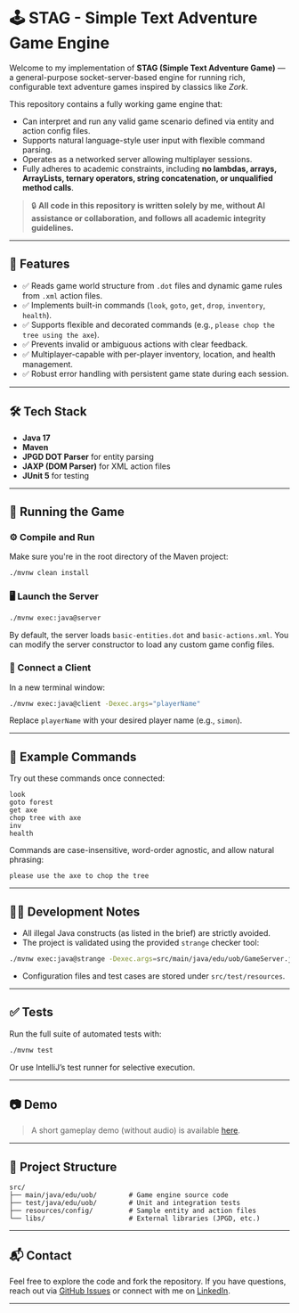 
# 🕹️ STAG - Simple Text Adventure Game Engine

Welcome to my implementation of **STAG (Simple Text Adventure Game)** — a general-purpose socket-server-based engine for running rich, configurable text adventure games inspired by classics like _Zork_.

This repository contains a fully working game engine that:
- Can interpret and run any valid game scenario defined via entity and action config files.
- Supports natural language-style user input with flexible command parsing.
- Operates as a networked server allowing multiplayer sessions.
- Fully adheres to academic constraints, including **no lambdas, arrays, ArrayLists, ternary operators, string concatenation, or unqualified method calls**.

> 🔒 **All code in this repository is written solely by me, without AI assistance or collaboration, and follows all academic integrity guidelines.**

---

## 🚀 Features

- ✅ Reads game world structure from `.dot` files and dynamic game rules from `.xml` action files.
- ✅ Implements built-in commands (`look`, `goto`, `get`, `drop`, `inventory`, `health`).
- ✅ Supports flexible and decorated commands (e.g., `please chop the tree using the axe`).
- ✅ Prevents invalid or ambiguous actions with clear feedback.
- ✅ Multiplayer-capable with per-player inventory, location, and health management.
- ✅ Robust error handling with persistent game state during each session.

---

## 🛠️ Tech Stack

- **Java 17**
- **Maven**
- **JPGD DOT Parser** for entity parsing
- **JAXP (DOM Parser)** for XML action files
- **JUnit 5** for testing

---

## 🧪 Running the Game

### ⚙️ Compile and Run

Make sure you're in the root directory of the Maven project:

```bash
./mvnw clean install
```

### 🖥️ Launch the Server

```bash
./mvnw exec:java@server
```

By default, the server loads `basic-entities.dot` and `basic-actions.xml`. You can modify the server constructor to load any custom game config files.

### 💬 Connect a Client

In a new terminal window:

```bash
./mvnw exec:java@client -Dexec.args="playerName"
```

Replace `playerName` with your desired player name (e.g., `simon`).

---

## 🧾 Example Commands

Try out these commands once connected:

```
look
goto forest
get axe
chop tree with axe
inv
health
```

Commands are case-insensitive, word-order agnostic, and allow natural phrasing:

```
please use the axe to chop the tree
```

---

## 👩‍💻 Development Notes

- All illegal Java constructs (as listed in the brief) are strictly avoided.
- The project is validated using the provided `strange` checker tool:

```bash
./mvnw exec:java@strange -Dexec.args=src/main/java/edu/uob/GameServer.java
```

- Configuration files and test cases are stored under `src/test/resources`.

---

## ✅ Tests

Run the full suite of automated tests with:

```bash
./mvnw test
```

Or use IntelliJ’s test runner for selective execution.

---

## 📷 Demo

> A short gameplay demo (without audio) is available [here](03%20Game%20Engine/video/adventure.mp4).

---

## 📁 Project Structure

```
src/
├── main/java/edu/uob/        # Game engine source code
├── test/java/edu/uob/        # Unit and integration tests
├── resources/config/         # Sample entity and action files
└── libs/                     # External libraries (JPGD, etc.)
```

---

## 📬 Contact

Feel free to explore the code and fork the repository. If you have questions, reach out via [GitHub Issues](https://github.com/ShrirangL/STAG/issues) or connect with me on [LinkedIn]([https://www.linkedin.com](https://www.linkedin.com/in/shrirang-lokhande-b402bb15b/)).

---
